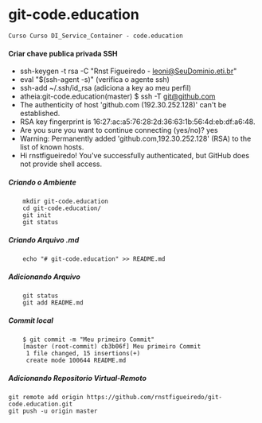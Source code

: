 # git-code.education

    Curso Curso DI_Service_Container - code.education

#### Criar chave publica privada SSH
* ssh-keygen -t rsa -C "Rnst Figueiredo - leoni@SeuDominio.eti.br"
* eval "$(ssh-agent -s)" (verifica o agente ssh)
* ssh-add ~/.ssh/id_rsa (adiciona a key ao meu perfil)
* atheia:git-code.education(master) $ ssh -T git@github.com
* The authenticity of host 'github.com (192.30.252.128)' can't be established.
* RSA key fingerprint is 16:27:ac:a5:76:28:2d:36:63:1b:56:4d:eb:df:a6:48.
* Are you sure you want to continue connecting (yes/no)? yes
* Warning: Permanently added 'github.com,192.30.252.128' (RSA) to the list of known hosts.
* Hi rnstfigueiredo! You've successfully authenticated, but GitHub does not provide shell access.

##### Criando o Ambiente
        mkdir git-code.education
        cd git-code.education/
        git init
        git status

##### Criando Arquivo .md
        echo "# git-code.education" >> README.md

##### Adicionando Arquivo
        git status
        git add README.md

##### Commit local
        $ git commit -m "Meu primeiro Commit"
        [master (root-commit) cb3b06f] Meu primeiro Commit
         1 file changed, 15 insertions(+)
         create mode 100644 README.md

##### Adicionando Repositorio Virtual-Remoto
    git remote add origin https://github.com/rnstfigueiredo/git-code.education.git
    git push -u origin master
